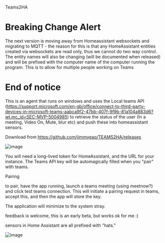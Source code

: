 Teams2HA

<h1>Breaking Change Alert</h1>
The next version is moving away from Homeassistant websockets and migrating to MQTT - the reason for this is that any HomeAssistant entities created via websockets are read only, thus we cannot do two way control.
The entity names will also be changing (will be documented when released) and will be prefixed with the computer name of the computer running the program. This is to allow for multiple people working on Teams
<h1>End of notice</h1>



This is an agent that runs on windows and uses the Local teams API (https://support.microsoft.com/en-gb/office/connect-to-third-party-devices-in-microsoft-teams-aabca9f2-47bb-407f-9f9b-81a104a883d6?wt.mc_id=SEC-MVP-5004985) to retrieve the status of the user (In a meeting, Video On, Mute, blur etc) and push these into homeassistant sensors.

Download from https://github.com/jimmyeao/TEAMS2HA/releases

![image](https://github.com/jimmyeao/TEAMS2HA/assets/5197831/8b98c494-a3c0-41f7-8f9b-4716037910cc)

You will need a long-lived token for HomeAssistant, and the URL for your instance. The Teams API key will be automagically filled when you "pair" with teams.

Pairing

to pair, have the app running, launch a teams meeting (using meetnow?) and click test teams connection. This will initiate a pairing request in teams, accept this, and then the app will store the key.

The application will minimize to the system stray.

feedback is welcome, this is an early beta, but works ok for me :)

sensors in Home Assistant are all prefixed with "hats."

![image](https://github.com/jimmyeao/TEAMS2HA/assets/5197831/0bec90ee-8761-4308-bbc8-2001d170078a)


